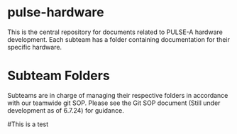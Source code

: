 # pulse-hardware
This is the central repository for documents related to PULSE-A hardware development. Each subteam has a folder containing documentation for their specific hardware. 

# Subteam Folders
Subteams are in charge of managing their respective folders in accordance with our teamwide git SOP. Please see the Git SOP document (Still under development as of 6.7.24) for guidance. 

#This is a test

